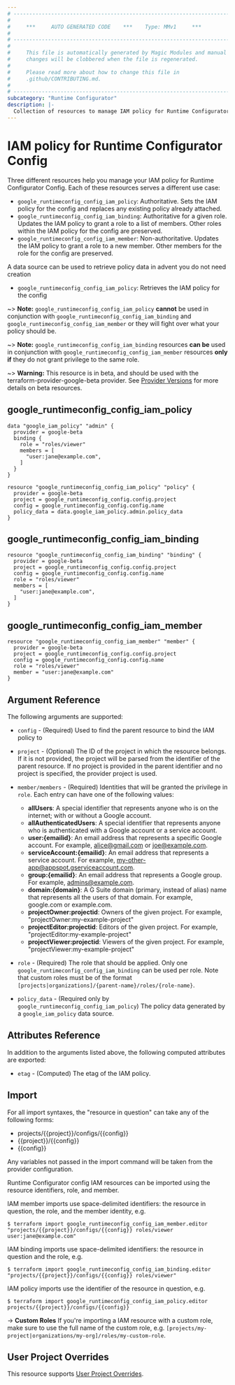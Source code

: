 ```yaml
---
# ----------------------------------------------------------------------------
#
#     ***     AUTO GENERATED CODE    ***    Type: MMv1     ***
#
# ----------------------------------------------------------------------------
#
#     This file is automatically generated by Magic Modules and manual
#     changes will be clobbered when the file is regenerated.
#
#     Please read more about how to change this file in
#     .github/CONTRIBUTING.md.
#
# ----------------------------------------------------------------------------
subcategory: "Runtime Configurator"
description: |-
  Collection of resources to manage IAM policy for Runtime Configurator Config
---
```


# IAM policy for Runtime Configurator Config
Three different resources help you manage your IAM policy for Runtime Configurator Config. Each of these resources serves a different use case:

* `google_runtimeconfig_config_iam_policy`: Authoritative. Sets the IAM policy for the config and replaces any existing policy already attached.
* `google_runtimeconfig_config_iam_binding`: Authoritative for a given role. Updates the IAM policy to grant a role to a list of members. Other roles within the IAM policy for the config are preserved.
* `google_runtimeconfig_config_iam_member`: Non-authoritative. Updates the IAM policy to grant a role to a new member. Other members for the role for the config are preserved.

A data source can be used to retrieve policy data in advent you do not need creation

* `google_runtimeconfig_config_iam_policy`: Retrieves the IAM policy for the config

~> **Note:** `google_runtimeconfig_config_iam_policy` **cannot** be used in conjunction with `google_runtimeconfig_config_iam_binding` and `google_runtimeconfig_config_iam_member` or they will fight over what your policy should be.

~> **Note:** `google_runtimeconfig_config_iam_binding` resources **can be** used in conjunction with `google_runtimeconfig_config_iam_member` resources **only if** they do not grant privilege to the same role.


~> **Warning:** This resource is in beta, and should be used with the terraform-provider-google-beta provider.
See [Provider Versions](https://terraform.io/docs/providers/google/guides/provider_versions.html) for more details on beta resources.

## google_runtimeconfig_config_iam_policy

```hcl
data "google_iam_policy" "admin" {
  provider = google-beta
  binding {
    role = "roles/viewer"
    members = [
      "user:jane@example.com",
    ]
  }
}

resource "google_runtimeconfig_config_iam_policy" "policy" {
  provider = google-beta
  project = google_runtimeconfig_config.config.project
  config = google_runtimeconfig_config.config.name
  policy_data = data.google_iam_policy.admin.policy_data
}
```

## google_runtimeconfig_config_iam_binding

```hcl
resource "google_runtimeconfig_config_iam_binding" "binding" {
  provider = google-beta
  project = google_runtimeconfig_config.config.project
  config = google_runtimeconfig_config.config.name
  role = "roles/viewer"
  members = [
    "user:jane@example.com",
  ]
}
```

## google_runtimeconfig_config_iam_member

```hcl
resource "google_runtimeconfig_config_iam_member" "member" {
  provider = google-beta
  project = google_runtimeconfig_config.config.project
  config = google_runtimeconfig_config.config.name
  role = "roles/viewer"
  member = "user:jane@example.com"
}
```


## Argument Reference

The following arguments are supported:

* `config` - (Required) Used to find the parent resource to bind the IAM policy to

* `project` - (Optional) The ID of the project in which the resource belongs.
    If it is not provided, the project will be parsed from the identifier of the parent resource. If no project is provided in the parent identifier and no project is specified, the provider project is used.

* `member/members` - (Required) Identities that will be granted the privilege in `role`.
  Each entry can have one of the following values:
  * **allUsers**: A special identifier that represents anyone who is on the internet; with or without a Google account.
  * **allAuthenticatedUsers**: A special identifier that represents anyone who is authenticated with a Google account or a service account.
  * **user:{emailid}**: An email address that represents a specific Google account. For example, alice@gmail.com or joe@example.com.
  * **serviceAccount:{emailid}**: An email address that represents a service account. For example, my-other-app@appspot.gserviceaccount.com.
  * **group:{emailid}**: An email address that represents a Google group. For example, admins@example.com.
  * **domain:{domain}**: A G Suite domain (primary, instead of alias) name that represents all the users of that domain. For example, google.com or example.com.
  * **projectOwner:projectid**: Owners of the given project. For example, "projectOwner:my-example-project"
  * **projectEditor:projectid**: Editors of the given project. For example, "projectEditor:my-example-project"
  * **projectViewer:projectid**: Viewers of the given project. For example, "projectViewer:my-example-project"

* `role` - (Required) The role that should be applied. Only one
    `google_runtimeconfig_config_iam_binding` can be used per role. Note that custom roles must be of the format
    `[projects|organizations]/{parent-name}/roles/{role-name}`.

* `policy_data` - (Required only by `google_runtimeconfig_config_iam_policy`) The policy data generated by
  a `google_iam_policy` data source.

## Attributes Reference

In addition to the arguments listed above, the following computed attributes are
exported:

* `etag` - (Computed) The etag of the IAM policy.

## Import

For all import syntaxes, the "resource in question" can take any of the following forms:

* projects/{{project}}/configs/{{config}}
* {{project}}/{{config}}
* {{config}}

Any variables not passed in the import command will be taken from the provider configuration.

Runtime Configurator config IAM resources can be imported using the resource identifiers, role, and member.

IAM member imports use space-delimited identifiers: the resource in question, the role, and the member identity, e.g.
```
$ terraform import google_runtimeconfig_config_iam_member.editor "projects/{{project}}/configs/{{config}} roles/viewer user:jane@example.com"
```

IAM binding imports use space-delimited identifiers: the resource in question and the role, e.g.
```
$ terraform import google_runtimeconfig_config_iam_binding.editor "projects/{{project}}/configs/{{config}} roles/viewer"
```

IAM policy imports use the identifier of the resource in question, e.g.
```
$ terraform import google_runtimeconfig_config_iam_policy.editor projects/{{project}}/configs/{{config}}
```

-> **Custom Roles** If you're importing a IAM resource with a custom role, make sure to use the
 full name of the custom role, e.g. `[projects/my-project|organizations/my-org]/roles/my-custom-role`.

## User Project Overrides

This resource supports [User Project Overrides](https://registry.terraform.io/providers/hashicorp/google/latest/docs/guides/provider_reference#user_project_override).
